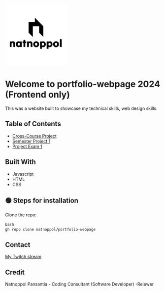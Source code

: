 ![banner img](https://github.com/natnoppol/portfolio-webpage/blob/main/image/portfolio-logo.png)

# Welcome to portfolio-webpage 2024 (Frontend only)
This was a website built to showcase my technical skills, web design skills.

## Table of Contents
- [Cross-Course Project](https://natnoppol.github.io/)
- [Semester Project 1](https://natnoppol.github.io/SemesterProject1.github.io/)
- [Project Exam 1](https://norofffeu.github.io/FED1-PE1-natnoppol/)

## Built With
- Javascript
- HTML
- CSS

## 🟢 Steps for installation

Clone the repo:
```
bash
gh repo clone natnoppol/portfolio-webpage

```

## Contact

[My Twitch stream](https://www.twitch.tv/pmuen)

## Credit
Natnoppol Pansantia - Coding Consultant (Software Developer)
-Reiewer



